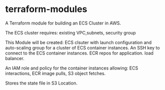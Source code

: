 # terraform-modules

A Terraform module for building an ECS Cluster in AWS.

The ECS cluster requires:
existing VPC,subnets, security group


This Module will be created:
ECS clsuter with launch configuration and auto-scaling group for a cluster of ECS container instances.
An SSH key to connect to the ECS container instances.
ECR repos for application.
load balancer.

An IAM role and policy for the container instances allowing:
ECS interactions,
ECR image pulls,
S3 object fetches.

Stores the state file in S3 Location.
